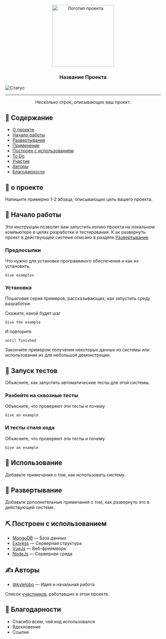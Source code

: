 <p align="center"><a href="" rel="noopener">  </a><img width="200px" height="200px" src="https://i.imgur.com/6wj0hh6.jpg" alt="Логотип проекта"></p>

<h3 align="center">Название Проекта</h3>

<div align="center">
</div>

[]()![Статус](https://img.shields.io/badge/status-active-success.svg)




---

<p align="center">Несколько строк, описывающих ваш проект.<br></p>

## 📝 Содержание

- [О проекте](#about)
- [Начало работы](#getting_started)
- [Развертывание](#deployment)
- [Применение](#usage)
- [Построен с использованием](#built_using)
- [To Do](../TODO.md)
- [Участие](../CONTRIBUTING.md)
- [Авторы](#authors)
- [Благодарности](#acknowledgement)

## 🧐 <a name="about">о проекте</a>

Напишите примерно 1-2 абзаца, описывающих цель вашего проекта.

## 🏁 Начало работы<a name="getting_started"></a>

Эти инструкции позволят вам запустить копию проекта на локальном компьютере в целях разработки и тестирования. К ак развернуть проект в действующей системе описано в разделе [Развертывание](#deployment).

### Предпосылки

Что нужно для установки программного обеспечения и как их установить.

```
Give examples
```

### Установка

Пошаговая серия примеров, рассказывающих, как запустить среду разработки.

Скажите, какой будет шаг

```
Give the example
```

И повторите

```
until finished
```

Закончите примером получения некоторых данных из системы или использования их для небольшой демонстрации.

## 🔧 Запуск тестов<a name="tests"></a>

Объясните, как запустить автоматические тесты для этой системы.

### Разбейте на сквозные тесты

Объясните, что проверяют эти тесты и почему

```
Give an example
```

### И тесты стиля кода

Объясните, что проверяют эти тесты и почему

```
Give an example
```

## 🎈 Использование<a name="usage"></a>

Добавьте примечания о том, как использовать систему.

## 🚀 Развертывание<a name="deployment"></a>

Добавьте дополнительные примечания о том, как развернуть это в действующей системе.

## ⛏️ Построен с использованием<a name="built_using"></a>

- [MongoDB](https://www.mongodb.com/) — База данных
- [Express](https://expressjs.com/) — Серверная структура
- [VueJs](https://vuejs.org/) — Веб-фреймворк
- [NodeJs](https://nodejs.org/en/) — Серверная среда

## ✍️ Авторы<a name="authors"></a>

- [@kylelobo](https://github.com/kylelobo) — Идея и начальная работа

Список [участников](https://github.com/kylelobo/The-Documentation-Compendium/contributors), работавших в этом проекте.

## 🎉 Благодарности<a name="acknowledgement"></a>

- Спасибо всем, чей код использовался
- Вдохновение
- Ссылки
